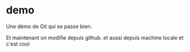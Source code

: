 # demo
Une démo de Git qui se passe bien.

Et maintenant on modifie depuis github.
et aussi depuis machine locale
et c'est cool

